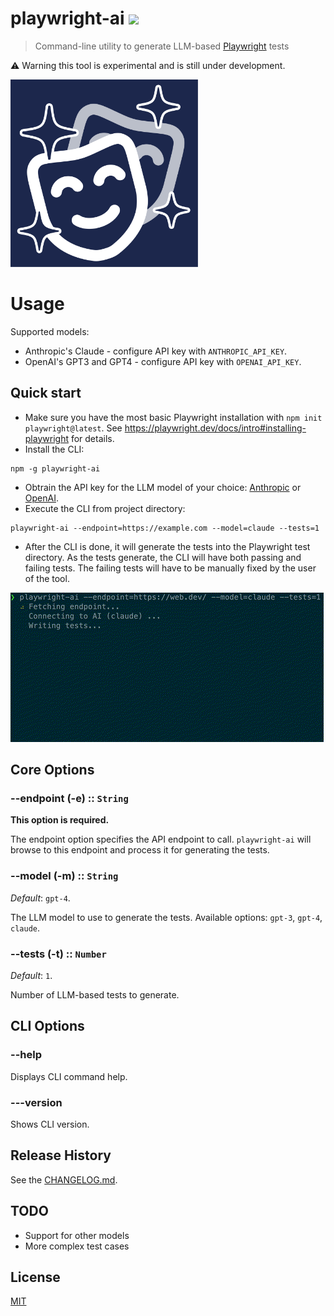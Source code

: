 # playwright-ai [![](https://img.shields.io/npm/v/playwright-ai)](https://www.npmjs.com/package/playwright-ai)


> Command-line utility to generate LLM-based [Playwright](https://playwright.dev/) tests

⚠️ Warning this tool is experimental and is still under development.

<img src="assets/playwright-ai.svg" alt="playwright-ai logo" width=300 />

# Usage

Supported models:

- Anthropic's Claude - configure API key with `ANTHROPIC_API_KEY`.
- OpenAI's GPT3 and GPT4 - configure API key with `OPENAI_API_KEY`.

## Quick start

- Make sure you have the most basic Playwright installation with `npm init playwright@latest`. See https://playwright.dev/docs/intro#installing-playwright for details.
- Install the CLI:

```
npm -g playwright-ai
```

- Obtrain the API key for the LLM model of your choice: [Anthropic](https://www.anthropic.com) or [OpenAI](https://openai.com/).
- Execute the CLI from project directory:

```
playwright-ai --endpoint=https://example.com --model=claude --tests=1
```

- After the CLI is done, it will generate the tests into the Playwright test directory. As the tests generate, the CLI will have both passing and failing tests. The failing tests will have to be manually fixed by the user of the tool.

<img src="assets/pw-demo.gif" alt="playwright-ai demo" />

## Core Options

### --endpoint (-e) :: `String`

**This option is required.**

The endpoint option specifies the API endpoint to call. `playwright-ai` will browse to this endpoint and process it for generating the tests.

### --model (-m) :: `String`

_Default_: `gpt-4`.

The LLM model to use to generate the tests.
Available options: `gpt-3`, `gpt-4`, `claude`.

### --tests (-t) :: `Number`

_Default_: `1`.

Number of LLM-based tests to generate.

## CLI Options

### --help

Displays CLI command help.

### ---version

Shows CLI version.

## Release History

See the [CHANGELOG.md](CHANGELOG.md).

## TODO

- Support for other models
- More complex test cases

## License

[MIT](LICENSE)
